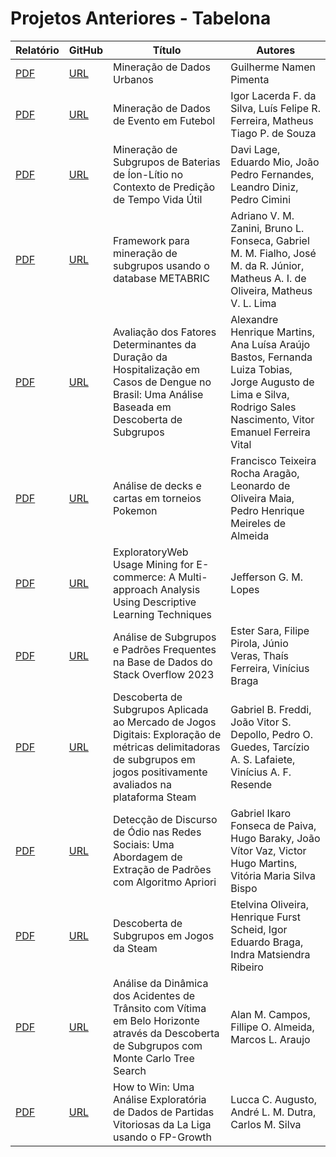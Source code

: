 # Projetos Anteriores - Tabelona

| Relatório            | GitHub            | Título                                                                                                                                                                | Autores                                                                                                                                                           |
| -------------------- | ----------------- | --------------------------------------------------------------------------------------------------------------------------------------------------------------------- | ----------------------------------------------------------------------------------------------------------------------------------------------------------------- |
| [PDF][Relatório_G01] | [URL][GitHub_G01] | Mineração de Dados Urbanos                                                                                                                                            | Guilherme Namen Pimenta                                                                                                                                           |
| [PDF][Relatório_G02] | [URL][GitHub_G02] | Mineração de Dados de Evento em Futebol                                                                                                                               | Igor Lacerda F. da Silva, Luís Felipe R. Ferreira, Matheus Tiago P. de Souza                                                                                      |
| [PDF][Relatório_G03] | [URL][GitHub_G03] | Mineração de Subgrupos de Baterias de Íon-Lítio no Contexto de Predição de Tempo Vida Útil                                                                            | Davi Lage, Eduardo Mio, João Pedro Fernandes, Leandro Diniz, Pedro Cimini                                                                                         |
| [PDF][Relatório_G04] | [URL][GitHub_G04] | Framework para mineração de subgrupos usando o database METABRIC                                                                                                      | Adriano V. M. Zanini, Bruno L. Fonseca, Gabriel M. M. Fialho, José M. da R. Júnior, Matheus A. I. de Oliveira, Matheus V. L. Lima                                 |
| [PDF][Relatório_G05] | [URL][GitHub_G05] | Avaliação dos Fatores Determinantes da Duração da Hospitalização em Casos de Dengue no Brasil: Uma Análise Baseada em Descoberta de Subgrupos                         | Alexandre Henrique Martins, Ana Luísa Araújo Bastos, Fernanda Luiza Tobias, Jorge Augusto de Lima e Silva, Rodrigo Sales Nascimento, Vitor Emanuel Ferreira Vital |
| [PDF][Relatório_G06] | [URL][GitHub_G06] | Análise de decks e cartas em torneios Pokemon                                                                                                                         | Francisco Teixeira Rocha Aragão, Leonardo de Oliveira Maia, Pedro Henrique Meireles de Almeida                                                                    |
| [PDF][Relatório_G07] | [URL][GitHub_G07] | ExploratoryWeb Usage Mining for E-commerce: A Multi-approach Analysis Using Descriptive Learning Techniques                                                           | Jefferson G. M. Lopes                                                                                                                                             |
| [PDF][Relatório_G08] | [URL][GitHub_G08] | Análise de Subgrupos e Padrões Frequentes na Base de Dados do Stack Overflow 2023                                                                                     | Ester Sara, Filipe Pirola, Júnio Veras, Thaís Ferreira, Vinícius Braga                                                                                            |
| [PDF][Relatório_G09] | [URL][GitHub_G09] | Descoberta de Subgrupos Aplicada ao Mercado de Jogos Digitais: Exploração de métricas delimitadoras de subgrupos em jogos positivamente avaliados na plataforma Steam | Gabriel B. Freddi, João Vitor S. Depollo, Pedro O. Guedes, Tarcízio A. S. Lafaiete, Vinícius A. F. Resende                                                        |
| [PDF][Relatório_G10] | [URL][GitHub_G10] | Detecção de Discurso de Ódio nas Redes Sociais: Uma Abordagem de Extração de Padrões com Algoritmo Apriori                                                            | Gabriel Ikaro Fonseca de Paiva, Hugo Baraky, João Vítor Vaz, Victor Hugo Martins, Vitória Maria Silva Bispo                                                       |
| [PDF][Relatório_G11] | [URL][GitHub_G11] | Descoberta de Subgrupos em Jogos da Steam                                                                                                                             | Etelvina Oliveira, Henrique Furst Scheid, Igor Eduardo Braga, Indra Matsiendra Ribeiro                                                                            |
| [PDF][Relatório_G12] | [URL][GitHub_G12] | Análise da Dinâmica dos Acidentes de Trânsito com Vítima em Belo Horizonte através da Descoberta de Subgrupos com Monte Carlo Tree Search                             | Alan M. Campos, Fillipe O. Almeida, Marcos L. Araujo                                                                                                              |
| [PDF][Relatório_G13] | [URL][GitHub_G13] | How to Win: Uma Análise Exploratória de Dados de Partidas Vitoriosas da La Liga usando o FP-Growth                                                                    | Lucca C. Augusto, André L. M. Dutra, Carlos M. Silva                                                                                                              |

[GitHub_G01]: https://github.com/guinamen/aprendizado
[GitHub_G02]: https://github.com/lframosferreira/projeto-ad
[GitHub_G03]: https://github.com/EduMio/TP-AD
[GitHub_G04]: https://github.com/Nagi0/metabric-sd
[GitHub_G05]: https://github.com/alexandrehm84/projeto_dengue_internacao
[GitHub_G06]: https://github.com/Francisco-aragao/Pokemon_analysis
[GitHub_G07]: https://github.com/JeffGM/descriptive-learning
[GitHub_G08]: https://github.com/vinciusb/TP-AD
[GitHub_G09]: https://github.com/TarcizioLafaiete/aprendizado_descritivo-steam_games_subgroups
[GitHub_G10]: https://github.com/VictorHugoMartins/deteccao_odio
[GitHub_G11]: https://github.com/IndraMatsiendra/TP-aprendizado-descritivo
[GitHub_G12]: https://github.com/fillipeoa/UFMG-AD-AcidentesTransitoBH
[GitHub_G13]: https://github.com/LuccaAug/how-to-win
[Relatório_G01]: https://github.com/DCC831-Aprendizado-Descritivo/2024.1/tree/main/projetos/g1.pdf
[Relatório_G02]: https://github.com/DCC831-Aprendizado-Descritivo/2024.1/tree/main/projetos/g2.pdf
[Relatório_G03]: https://github.com/DCC831-Aprendizado-Descritivo/2024.1/tree/main/projetos/g3.pdf
[Relatório_G04]: https://github.com/DCC831-Aprendizado-Descritivo/2024.1/tree/main/projetos/g4.pdf
[Relatório_G05]: https://github.com/DCC831-Aprendizado-Descritivo/2024.1/tree/main/projetos/g5.pdf
[Relatório_G06]: https://github.com/DCC831-Aprendizado-Descritivo/2024.1/tree/main/projetos/g6.pdf
[Relatório_G07]: https://github.com/DCC831-Aprendizado-Descritivo/2024.1/tree/main/projetos/g7.pdf
[Relatório_G08]: https://github.com/DCC831-Aprendizado-Descritivo/2024.1/tree/main/projetos/g8.pdf
[Relatório_G09]: https://github.com/DCC831-Aprendizado-Descritivo/2024.1/tree/main/projetos/g9.pdf
[Relatório_G10]: https://github.com/DCC831-Aprendizado-Descritivo/2024.1/tree/main/projetos/g10.pdf
[Relatório_G11]: https://github.com/DCC831-Aprendizado-Descritivo/2024.1/tree/main/projetos/g11.pdf
[Relatório_G12]: https://github.com/DCC831-Aprendizado-Descritivo/2024.1/tree/main/projetos/g12.pdf
[Relatório_G13]: https://github.com/DCC831-Aprendizado-Descritivo/2024.1/tree/main/projetos/g13.pdf

